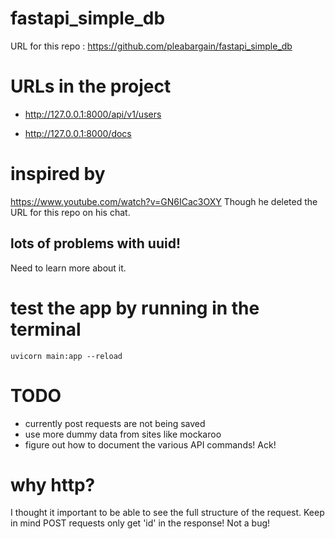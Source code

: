 # fastapi_simple_db
URL for this repo : https://github.com/pleabargain/fastapi_simple_db


# URLs in the project
* http://127.0.0.1:8000/api/v1/users

* http://127.0.0.1:8000/docs



# inspired by
https://www.youtube.com/watch?v=GN6ICac3OXY
Though he deleted the URL for this repo on his chat. 

## lots of problems with uuid!
Need to learn more about it.

# test the app by running in the terminal
 ```uvicorn main:app --reload```   

# TODO  
* currently post requests are not being saved
* use more dummy data from sites like mockaroo
* figure out how to document the various API commands! Ack! 

# why http?
I thought it important to be able to see the full structure of the request. Keep in mind POST requests  only get 'id' in the response! Not a bug!